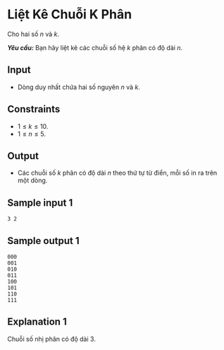 # Liệt Kê Chuỗi K Phân

Cho hai số $n$ và $k$.

***Yêu cầu:*** Bạn hãy liệt kê các chuỗi số hệ $k$ phân có độ dài $n$.

## Input

- Dòng duy nhất chứa hai số nguyên $n$ và $k$.

## Constraints

- $1 \le k \le 10$.
- $1 \le n \le 5$.

## Output

- Các chuỗi số $k$ phân có độ dài $n$ theo thứ tự từ điển, mỗi số in ra trên một dòng.

## Sample input 1

```
3 2
```

## Sample output 1

```
000
001
010
011
100
101
110
111
```

## Explanation 1

Chuỗi số nhị phân có độ dài $3$.